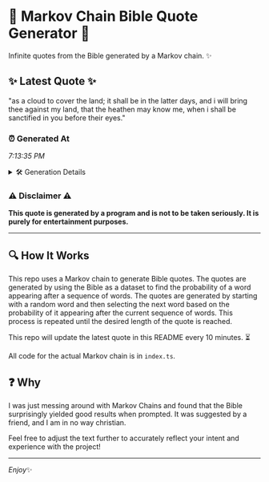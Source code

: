 # 📖 Markov Chain Bible Quote Generator 📖

Infinite quotes from the Bible generated by a Markov chain. ✨

## ✨ Latest Quote ✨
"as a cloud to cover the land; it shall be in the latter days, and i will bring thee against my land, that the heathen may know me, when i shall be sanctified in you before their eyes."

### ⏰ Generated At
*7:13:35 PM*

<details>
    <summary>🛠️ Generation Details</summary>
    <p>
        <strong>🌱 Seed:</strong> as<br>
        <strong>🔄 Iterations:</strong> 37<br>
        <strong>📜 Context History:</strong><br>[ as ]: a<br>[ as, a ]: cloud<br>[ as, a, cloud ]: to<br>[ as, a, cloud, to ]: cover<br>[ as, a, cloud, to, cover ]: the<br>[ as, a, cloud, to, cover, the ]: land;<br>[ a, cloud, to, cover, the, land; ]: it<br>[ cloud, to, cover, the, land;, it ]: shall<br>[ to, cover, the, land;, it, shall ]: be<br>[ cover, the, land;, it, shall, be ]: in<br>[ the, land;, it, shall, be, in ]: the<br>[ land;, it, shall, be, in, the ]: latter<br>[ it, shall, be, in, the, latter ]: days,<br>[ shall, be, in, the, latter, days, ]: and<br>[ be, in, the, latter, days,, and ]: i<br>[ in, the, latter, days,, and, i ]: will<br>[ the, latter, days,, and, i, will ]: bring<br>[ latter, days,, and, i, will, bring ]: thee<br>[ days,, and, i, will, bring, thee ]: against<br>[ and, i, will, bring, thee, against ]: my<br>[ i, will, bring, thee, against, my ]: land,<br>[ will, bring, thee, against, my, land, ]: that<br>[ bring, thee, against, my, land,, that ]: the<br>[ thee, against, my, land,, that, the ]: heathen<br>[ against, my, land,, that, the, heathen ]: may<br>[ my, land,, that, the, heathen, may ]: know<br>[ land,, that, the, heathen, may, know ]: me,<br>[ that, the, heathen, may, know, me, ]: when<br>[ the, heathen, may, know, me,, when ]: i<br>[ heathen, may, know, me,, when, i ]: shall<br>[ may, know, me,, when, i, shall ]: be<br>[ know, me,, when, i, shall, be ]: sanctified<br>[ me,, when, i, shall, be, sanctified ]: in<br>[ when, i, shall, be, sanctified, in ]: you<br>[ i, shall, be, sanctified, in, you ]: before<br>[ shall, be, sanctified, in, you, before ]: their<br>[ be, sanctified, in, you, before, their ]: eyes.<br>
    </p>
</details>

### ⚠️ Disclaimer ⚠️
**This quote is generated by a program and is not to be taken seriously. It is purely for entertainment purposes.**

---

## 🔍 How It Works

This repo uses a Markov chain to generate Bible quotes. The quotes are generated by using the Bible as a dataset to find the probability of a word appearing after a sequence of words. The quotes are generated by starting with a random word and then selecting the next word based on the probability of it appearing after the current sequence of words. This process is repeated until the desired length of the quote is reached.

This repo will update the latest quote in this README every 10 minutes. ⏳

All code for the actual Markov chain is in `index.ts`.

## ❓ Why

I was just messing around with Markov Chains and found that the Bible surprisingly yielded good results when prompted. 
It was suggested by a friend, and I am in no way christian.

Feel free to adjust the text further to accurately reflect your intent and experience with the project!

---

*Enjoy*✨
